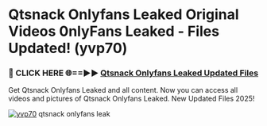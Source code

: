 # Qtsnack Onlyfans Leaked Original Videos 0nlyFans Leaked - Files Updated! (yvp70)

<h3>🔴 CLICK HERE 🌐==►► <a href="https://tinyurl.com/3hn5wdd3" rel="nofollow">Qtsnack Onlyfans Leaked Updated Files</a></h3>

Get Qtsnack Onlyfans Leaked and all content. Now you can access all videos and pictures of Qtsnack Onlyfans Leaked. New Updated Files 2025!

[![yvp70](https://i.imgur.com/4HnBqBT.gif)](https://tinyurl.com/3hn5wdd3)
qtsnack onlyfans leak
